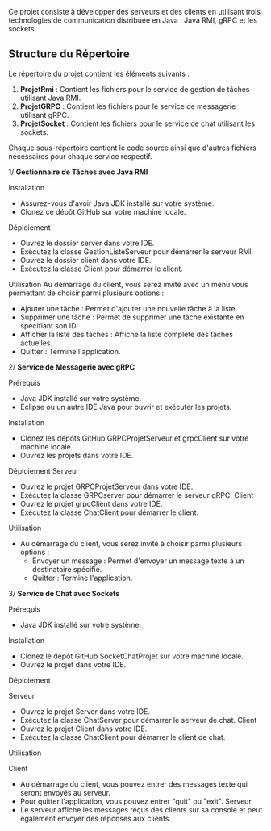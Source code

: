 Ce projet consiste à développer des serveurs et des clients en utilisant trois technologies de communication distribuée en Java : Java RMI, gRPC et les sockets.

## Structure du Répertoire

Le répertoire du projet contient les éléments suivants :

1. **ProjetRmi** : Contient les fichiers pour le service de gestion de tâches utilisant Java RMI.
2. **ProjetGRPC** : Contient les fichiers pour le service de messagerie utilisant gRPC.
3. **ProjetSocket** : Contient les fichiers pour le service de chat utilisant les sockets.

Chaque sous-répertoire contient le code source ainsi que d'autres fichiers nécessaires pour chaque service respectif.

1/ **Gestionnaire de Tâches avec Java RMI**

Installation

- Assurez-vous d'avoir Java JDK installé sur votre système.
- Clonez ce dépôt GitHub sur votre machine locale.

Déploiement
- Ouvrez le dossier server dans votre IDE.
- Exécutez la classe GestionListeServeur pour démarrer le serveur RMI.
- Ouvrez le dossier client dans votre IDE.
- Exécutez la classe Client pour démarrer le client.

Utilisation
Au démarrage du client, vous serez invité avec un menu vous permettant de choisir parmi plusieurs options :
- Ajouter une tâche : Permet d'ajouter une nouvelle tâche à la liste.
- Supprimer une tâche : Permet de supprimer une tâche existante en spécifiant son ID.
- Afficher la liste des tâches : Affiche la liste complète des tâches actuelles.
- Quitter : Termine l'application.

2/ **Service de Messagerie avec gRPC**

Prérequis
- Java JDK installé sur votre système.
- Eclipse ou un autre IDE Java pour ouvrir et exécuter les projets.

Installation
- Clonez les dépôts GitHub GRPCProjetServeur et grpcClient sur votre machine locale.
- Ouvrez les projets dans votre IDE.

Déploiement
 Serveur
- Ouvrez le projet GRPCProjetServeur dans votre IDE.
- Exécutez la classe GRPCserver pour démarrer le serveur gRPC.
 Client
- Ouvrez le projet grpcClient dans votre IDE.
- Exécutez la classe ChatClient pour démarrer le client.

Utilisation
- Au démarrage du client, vous serez invité à choisir parmi plusieurs options :
   - Envoyer un message : Permet d'envoyer un message texte à un destinataire spécifié.
   - Quitter : Termine l'application.

     
3/ **Service de Chat avec Sockets**

Prérequis
- Java JDK installé sur votre système.

Installation

- Clonez le dépôt GitHub SocketChatProjet sur votre machine locale.
- Ouvrez le projet dans votre IDE.

Déploiement

 Serveur
- Ouvrez le projet Server dans votre IDE.
- Exécutez la classe ChatServer pour démarrer le serveur de chat.
 Client
- Ouvrez le projet Client dans votre IDE.
- Exécutez la classe ChatClient pour démarrer le client de chat.

Utilisation

 Client
- Au démarrage du client, vous pouvez entrer des messages texte qui seront envoyés au serveur.
- Pour quitter l'application, vous pouvez entrer "quit" ou "exit".
 Serveur
- Le serveur affiche les messages reçus des clients sur sa console et peut également envoyer des réponses aux clients.


